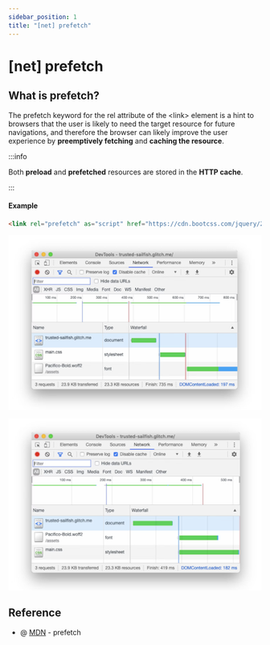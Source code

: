 ```yaml
---
sidebar_position: 1
title: "[net] prefetch"
---
```


# [net] prefetch

## What is prefetch?

The prefetch keyword for the rel attribute of the <link\> element is a hint to browsers that the user is likely to need the target resource for future navigations, and therefore the browser can likely improve the user experience by **preemptively fetching** and **caching the resource**.

:::info

Both **preload** and **prefetched** resources are stored in the **HTTP cache**.

:::

#### Example
```html
<link rel="prefetch" as="script" href="https://cdn.bootcss.com/jquery/2.1.4/jquery.min.js">
```

![prefetch-before](./img/preload-before.png)

![prefetch-after](./img/preload-after.png)


## Reference

+ @ [MDN](https://developer.mozilla.org/en-US/docs/Web/HTML/Attributes/rel/prefetch) - prefetch
